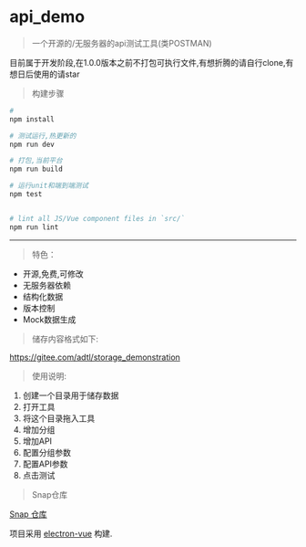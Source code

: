 # api_demo

> 一个开源的/无服务器的api测试工具(类POSTMAN)

目前属于开发阶段,在1.0.0版本之前不打包可执行文件,有想折腾的请自行clone,有想日后使用的请star


> 构建步骤

``` bash
# 
npm install

# 测试运行,热更新的
npm run dev

# 打包,当前平台
npm run build

# 运行unit和端到端测试
npm test


# lint all JS/Vue component files in `src/`
npm run lint

```

---


> 特色：

* 开源,免费,可修改
* 无服务器依赖
* 结构化数据
* 版本控制
* Mock数据生成

> 储存内容格式如下:

https://gitee.com/adtl/storage_demonstration


> 使用说明:

1. 创建一个目录用于储存数据
2. 打开工具
3. 将这个目录拖入工具
4. 增加分组
5. 增加API
6. 配置分组参数
7. 配置API参数
8. 点击测试

> Snap仓库

[ Snap 仓库](https://snapcraft.io/adtl)

项目采用 [electron-vue](https://github.com/SimulatedGREG/electron-vue) 构建.

